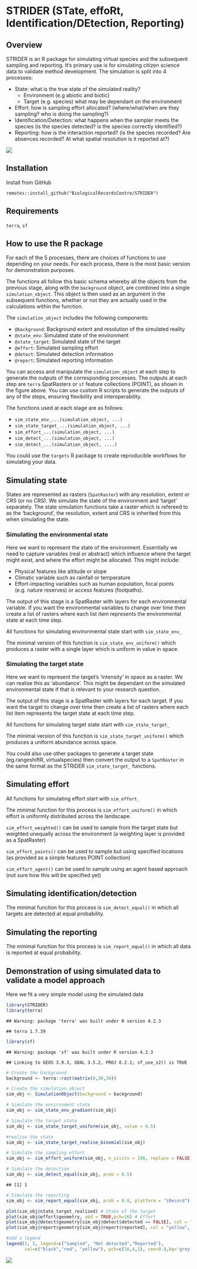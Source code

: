 
# STRIDER (STate, effoRt, Identification/DEtection, Reporting)

## Overview

STRIDER is an R package for simulating virtual species and the
subsequent sampling and reporting. It’s primary use is for simulating
citizen science data to validate method development. The simulation is
split into 4 processes:

- State: what is the true state of the simulated reality?
  - Environment (e.g abiotic and biotic)
  - Target (e.g. species) what may be dependant on the environment
- Effort: how is sampling effort allocated? (where/what/when are they
  sampling? who is doing the sampling?)
- Identification/Detection: what happens when the sampler meets the
  species (is the species detected? is the species correctly
  identified?)
- Reporting: how is the interaction reported? (is the species recorded?
  Are absences recorded? At what spatial resolution is it reported at?)

![](diagrams/overview.drawio.svg)

## Installation

Install from GitHub

    remotes::install_github("BiologicalRecordsCentre/STRIDER")

## Requirements

`terra`, `sf`

## How to use the R package

For each of the 5 processes, there are choices of functions to use
depending on your needs. For each process, there is the most basic
version for demonstration purposes.

The functions all follow this basic schema whereby all the objects from
the previous stage, along with the `background` object, are combined
into a single `simulation_object`. This object is then used as an
argument in the subsequent functions, whether or not they are actually
used in the calculations within the function.

The `simulation_object` includes the following components:

- `@background`: Background extent and resolution of the simulated
  reality
- `@state_env`: Simulated state of the environment
- `@state_target`: Simulated state of the target
- `@effort`: Simulated sampling effort
- `@detect`: Simulated detection information
- `@report`: Simulated reporting information

You can access and manipulate the `simulation_object` at each step to
generate the outputs of the corresponding processes. The outputs at each
step are `terra` SpatRasters or `sf` feature collections (POINT), as
shown in the figure above. You can use custom R scripts to generate the
outputs of any of the steps, ensuring flexibility and interoperability.

The functions used at each stage are as follows:

- `sim_state_env_...(simulation_object, ...)`
- `sim_state_target_...(simulation_object, ...)`
- `sim_effort_...(simulation_object, ...)`
- `sim_detect_...(simulation_object, ...)`
- `sim_detect_...(simulation_object, ....)`

You could use the `targets` R package to create reproducible workflows
for simulating your data.

## Simulating state

States are represented as rasters (`SpatRaster`) with any resolution,
extent or CRS (or no CRS). We simulate the state of the environment and
‘target’ separately. The state simulation functions take a raster which
is refereed to as the ‘background’, the resolution, extent and CRS is
inherited from this when simulating the state.

### Simulating the environmental state

Here we want to represent the state of the environment. Essentially we
need to capture variables (real or abstract) which influence where the
target might exist, and where the effort might be allocated. This might
include:

- Physical features like altitude or slope
- Climatic variable such as rainfall or temperature
- Effort-impacting variables such as human population, focal points
  (e.g. nature reserves) or access features (footpaths).

The output of this stage is a SpatRaster with layers for each
environmental variable. If you want the environmental variables to
change over time then create a list of rasters where each list item
represents the environmental state at each time step.

All functions for simulating environmental state start with
`sim_state_env_`

The minimal version of this function is `sim_state_env_uniform()` which
produces a raster with a single layer which is uniform in value in
space.

### Simulating the target state

Here we want to represent the target’s ‘intensity’ in space as a raster.
We can realise this as ‘abundance’. This might be dependant on the
simulated environmental state if that is relevant to your research
question.

The output of this stage is a SpatRaster with layers for each target. If
you want the target to change over time then create a list of rasters
where each list item represents the target state at each time step.

All functions for simulating target state start with `sim_state_target_`

The minimal version of this function is `sim_state_target_uniform()`
which produces a uniform abundance across space.

You could also use other packages to generate a target state
(eg.rangeshiftR, virtualspecies) then convert the output to a
`SpatRaster` in the same format as the STRIDER `sim_state_target_`
functions.

## Simulating effort

All functions for simulating effort start with `sim_effort_`

The minimal function for this process is `sim_effort_uniform()` in which
effort is uniformly distributed across the landscape.

`sim_effort_weighted()` can be used to sample from the target state but
weighted unequally across the environment (a weighting layer is provided
as a SpatRaster)

`sim_effort_points()` can be used to sample but using specified
locations (as provided as a simple features POINT collection)

`sim_effort_agent()` can be used to sample using an agent based approach
(not sure how this will be specified yet)

## Simulating identification/detection

The minimal function for this process is `sim_detect_equal()` in which
all targets are detected at equal probability.

## Simulating the reporting

The minimal function for this process is `sim_report_equal()` in which
all data is reported at equal probability.

## Demonstration of using simulated data to validate a model approach

Here we fit a very simple model using the simulated data

``` r
library(STRIDER)
library(terra)
```

    ## Warning: package 'terra' was built under R version 4.2.3

    ## terra 1.7.39

``` r
library(sf)
```

    ## Warning: package 'sf' was built under R version 4.2.3

    ## Linking to GEOS 3.9.3, GDAL 3.5.2, PROJ 8.2.1; sf_use_s2() is TRUE

``` r
# Create the background
background <- terra::rast(matrix(0,30,30))

# Create the simulation object
sim_obj <- SimulationObject(background = background)

# Simulate the environment state
sim_obj <- sim_state_env_gradient(sim_obj)

# Simulate the target state
sim_obj <- sim_state_target_uniform(sim_obj, value = 0.5)

#realise the state
sim_obj <- sim_state_target_realise_binomial(sim_obj)

# Simulate the sampling effort
sim_obj <- sim_effort_uniform(sim_obj, n_visits = 100, replace = FALSE)

# Simulate the detection
sim_obj <- sim_detect_equal(sim_obj, prob = 0.5)
```

    ## [1] 1

``` r
# Simulate the reporting
sim_obj <- sim_report_equal(sim_obj, prob = 0.8, platform = "iRecord")

plot(sim_obj@state_target_realised) # State of the target
plot(sim_obj@effort$geometry, add = TRUE,pch=16) # Effort
plot(sim_obj@detect$geometry[sim_obj@detect$detected == FALSE], col = "red", pch = 4, add = TRUE) # Highlight the non-detections
plot(sim_obj@report$geometry[sim_obj@report$reported], col = "yellow", add = TRUE) # Highlight reported records as yellow

#add a legend
legend(1, 5, legend=c("Sampled", "Not detected","Reported"),
       col=c("black","red", "yellow"), pch=c(16,4,1), cex=0.8,bg='grey')
```

![](README_files/figure-gfm/example-1.png)<!-- -->
